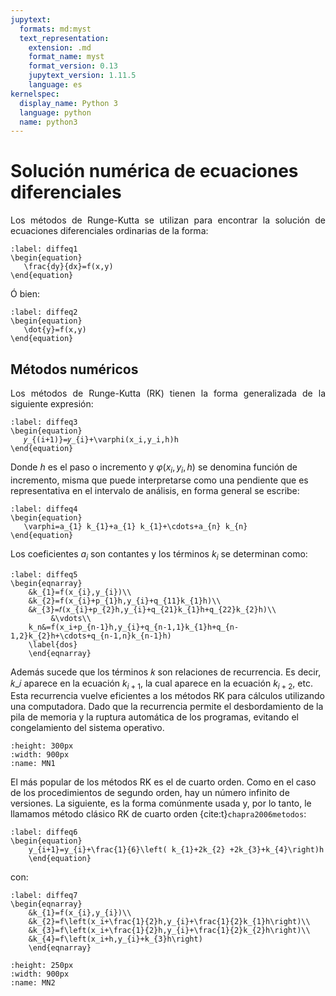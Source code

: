 ```yaml
---
jupytext:
  formats: md:myst
  text_representation:
    extension: .md
    format_name: myst
    format_version: 0.13
    jupytext_version: 1.11.5
    language: es
kernelspec:
  display_name: Python 3
  language: python
  name: python3
---
```


# Solución numérica de ecuaciones diferenciales

<div align='justify'>
Los métodos de Runge-Kutta se utilizan para encontrar  la solución de ecuaciones diferenciales ordinarias de la forma:
</div>

```{math}
:label: diffeq1
\begin{equation}
   \frac{dy}{dx}=f(x,y)
\end{equation}
```
<div align='justify'>
Ó bien:
</div>

```{math}
:label: diffeq2
\begin{equation}
   \dot{y}=f(x,y)
\end{equation}
```
## Métodos numéricos
<div align='justify'>
Los métodos de Runge-Kutta (RK) tienen la forma generalizada de la siguiente  expresión:
</div>

```{math}
:label: diffeq3
\begin{equation}
   𝑦_{(i+1)}=𝑦_{i}+\varphi(x_i,y_i,h)h
\end{equation}
```

Donde $h$ es el paso o incremento y $\varphi(x_i,y_i,h)$ se denomina función de incremento, misma que puede interpretarse como una pendiente que es representativa en el intervalo de análisis, en forma general se escribe:


```{math}
:label: diffeq4
\begin{equation}
   \varphi=a_{1} k_{1}+a_{1} k_{1}+\cdots+a_{n} k_{n}
\end{equation}
```

 Los coeficientes $a_i$ son contantes y los términos $k_i$ se determinan como:

```{math}
:label: diffeq5
\begin{eqnarray}
	&k_{1}=f(x_{i},y_{i})\\
    &k_{2}=f(x_{i}+p_{1}h,y_{i}+q_{11}k_{1}h)\\
    &𝑘_{3}=𝑓(x_{i}+p_{2}h,y_{i}+q_{21}k_{1}h+q_{22}k_{2}h)\\
         &\vdots\\
    k_n&=f(x_i+p_{n-1}h,y_{i}+q_{n-1,1}k_{1}h+q_{n-1,2}k_{2}h+\cdots+q_{n-1,n}k_{n-1}h)
	\label{dos}
	\end{eqnarray}
```
Además sucede que los términos 𝑘 son relaciones de recurrencia. Es decir, 𝑘_𝑖 aparece en la ecuación $k_{i+1}$, la cual aparece en la ecuación $k_{i+2}$, etc.  Esta recurrencia vuelve eficientes a los métodos RK para cálculos utilizando una computadora. Dado que la recurrencia permite el desbordamiento de la pila de memoria y la ruptura automática de los programas, evitando el congelamiento del sistema operativo.

```{figure} /images/Imagen13.png   
:height: 300px
:width: 900px
:name: MN1
```
El más popular de los métodos RK es el de cuarto orden. Como en el caso de los procedimientos de segundo orden, hay un número
infinito de versiones. La siguiente, es la forma comúnmente usada y, por lo tanto, le llamamos método clásico RK de cuarto orden {cite:t}`chapra2006metodos`:


```{math}
:label: diffeq6
\begin{equation}
	y_{i+1}=y_{i}+\frac{1}{6}\left( k_{1}+2k_{2} +2k_{3}+k_{4}\right)h
	\end{equation}
```
con:

```{math}
:label: diffeq7
\begin{eqnarray}
	&k_{1}=f(x_{i},y_{i})\\
    &k_{2}=f\left(x_i+\frac{1}{2}h,y_{i}+\frac{1}{2}k_{1}h\right)\\
    &k_{3}=f\left(x_i+\frac{1}{2}h,y_{i}+\frac{1}{2}k_{2}h\right)\\
    &k_{4}=f\left(x_i+h,y_{i}+k_{3}h\right)
	\end{eqnarray}
```


```{figure} /images/Imagen12.png   
:height: 250px
:width: 900px
:name: MN2
```